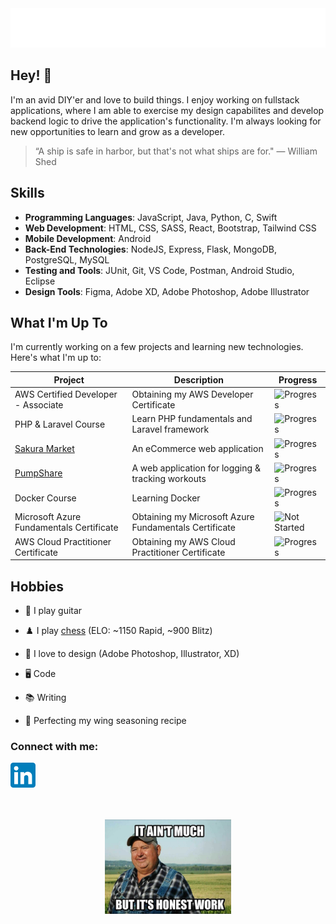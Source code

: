 <div align="center">
  <img src="git_headerGradient.svg"/>
</div>

## Hey! 👋

I'm an avid DIY'er and love to build things. I enjoy working on fullstack applications, where I am able to exercise my design capabilites and develop backend logic to drive the application's functionality. I'm always looking for new opportunities to learn and grow as a developer.

> “A ship is safe in harbor, but that's not what ships are for." — William Shed

## Skills

- **Programming Languages**: JavaScript, Java, Python, C, Swift
- **Web Development**: HTML, CSS, SASS, React, Bootstrap, Tailwind CSS
- **Mobile Development**: Android
- **Back-End Technologies**: NodeJS, Express, Flask, MongoDB, PostgreSQL, MySQL
- **Testing and Tools**: JUnit, Git, VS Code, Postman, Android Studio, Eclipse
- **Design Tools**: Figma, Adobe XD, Adobe Photoshop, Adobe Illustrator

## What I'm Up To

I'm currently working on a few projects and learning new technologies. Here's what I'm up to:

| Project          | Description                                         | Progress |
|------------------|-----------------------------------------------------|----------|
| AWS Certified Developer - Associate                           | Obtaining my AWS Developer Certificate           | ![Progress](https://progress-bar.dev/100/?scale=100&width=150&suffix=%) |
| PHP & Laravel Course                      | Learn PHP fundamentals and Laravel framework | ![Progress](https://progress-bar.dev/5/?scale=100&width=150&suffix=%)  |
| [Sakura Market](https://github.com/fredschuck/sakura-market)  | An eCommerce web application                        | ![Progress](https://progress-bar.dev/68/?scale=100&width=150&suffix=%)|
| [PumpShare](https://github.com/lukesnc/pumpshare)             | A web application for logging & tracking workouts        | ![Progress](https://progress-bar.dev/52/?scale=100&width=150&suffix=%) |
| Docker Course                                                 | Learning Docker                             | ![Progress](https://progress-bar.dev/80/?scale=100&width=150&suffix=%)  |
| Microsoft Azure Fundamentals Certificate                      | Obtaining my Microsoft Azure Fundamentals Certificate | ![Not Started](https://img.shields.io/badge/not%20started-5A5A5A) |
| AWS Cloud Practitioner Certificate                            | Obtaining my AWS Cloud Practitioner Certificate           | ![Progress](https://progress-bar.dev/100/?scale=100&width=150&suffix=%) |

<!-- > To learn more about what I've already worked on, check out my [progress tracker](). -->

## Hobbies

- 🎸 I play guitar

- ♟️ I play [chess](https://www.chess.com/member/fredschuck)  (ELO: ~1150 Rapid, ~900 Blitz)

- 🎨 I love to design (Adobe Photoshop, Illustrator, XD)

- 🖥️ Code

- 📚 Writing

- 🍗 Perfecting my wing seasoning recipe

<h3 align="left">Connect with me:</h3>
<p align="left">
<a href="https://linkedin.com/in/fredschuck" target="blank">
 <img src="LinkedIn_icon.svg" width="40"/>
 </a>
</p>

<div align="center">
  <br><br>
  <img src="honest-work.jpg" width="40%" />
</div>